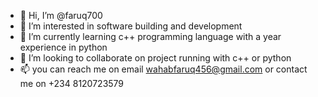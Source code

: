 - 👋 Hi, I’m @faruq700
- 👀 I’m interested in software building and development
- 🌱 I’m currently learning c++ programming language with a year experience in python
- 💞️ I’m looking to collaborate on project running with c++ or python
- 📫 you can reach me on email wahabfaruq456@gmail.com or contact me on +234 8120723579

<!---
faruq700/faruq700 is a ✨ special ✨ repository because its `README.md` (this file) appears on your GitHub profile.
You can click the Preview link to take a look at your changes.
--->
